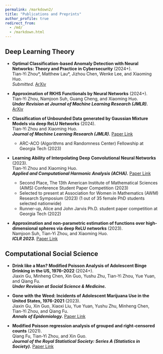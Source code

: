 ```yaml
---
permalink: /markdown2/
title: "Publications and Preprints"
author_profile: true
redirect_from: 
  - /md/
  - /markdown.html
---
```



## Deep Learning Theory
  * **Optimal Classification-based Anomaly Detection with Neural Networks: Theory and Practice in Cybersecurity** (2024+).\
    Tian-Yi Zhou\*, Matthew Lau\*, Jizhou Chen, Wenke Lee, and Xiaoming Huo.\
    _Submitted._ [ArXiv](https://arxiv.org/abs/2409.08521)

  * **Approximation of RKHS Functionals by Neural Networks** (2024+).\
    Tian-Yi Zhou, Namjoon Suh, Guang Cheng, and Xiaoming Huo.\
    **_Under Revision at Journal of Machine Learning Research (JMLR)._** [ArXiv](http://arxiv.org/abs/2403.12187)
    
  * **Classification of Unbounded Data generated by Gaussian Mixture Models via deep ReLU Networks** (2024).\
     Tian-Yi Zhou and Xiaoming Huo.\
    **_Journal of Machine Learning Research (JMLR)_.** [Paper Link](https://www.jmlr.org/papers/v25/23-0957.html)
     * ARC-ACO (Algorithms and Randomness Center) Fellowship at Georgia Tech (2023)
       
  * **Learning Ability of Interpolating Deep Convolutional Neural Networks** (2023).\
     Tian-Yi Zhou and Xiaoming Huo. \
     **_Applied and Computational Harmonic Analysis (ACHA)._** [Paper Link](https://doi.org/10.1016/j.acha.2023.101582)
      * Second Place, The 13th American Institute of Mathematical Sciences (AIMS) Conference Student Paper Competition (2023)
      * Selected to present at Association for Women in Mathematics (AWM) Research Symposium (2023)  (1 out of 35 female PhD students selected nationwide)
      * Runner-up, Alice and John Jarvis Ph.D. student paper competition at Georgia Tech (2022)
        
  * **Approximation and non-parametric estimation of functions over high-dimensional spheres via deep ReLU networks** (2023).\
    Namjoon Suh, Tian-Yi Zhou, and Xiaoming Huo. \
    **_ICLR 2023._** [Paper Link](https://openreview.net/forum?id=r90KYcuB7JS&noteId=b_7KCSqylJ)
     
## Computational Social Science

 * **Drink like a Man? Modified Poisson Analysis of Adolescent Binge Drinking in the US, 1976–2022** (2024+).\
    Jiaxin Gu, Minheng Chen, Xin Guo, Yushu Zhu, Tian-Yi Zhou, Yue Yuan, and Qiang Fu.\
    **_Under Revision at Social Science & Medicine._**
   
 * **Gone with the Weed: Incidents of Adolescent Marijuana Use in the United States, 1976-2021** (2023). \
     Jiaxin Gu, Xin Guo, Xiaoxi Liu, Yue Yuan, Yushu Zhu, Minheng Chen, Tian-Yi Zhou, and Qiang Fu.\
     **_Annals of Epidemiology._** [Paper Link](https://doi.org/10.1016/j.annepidem.2023.10.002)

  
    
  * **Modified Poisson regression analysis of grouped and right‐censored counts** (2021).\
    Qiang Fu, Tian-Yi Zhou, and Xin Guo. \
    **_Journal of the Royal Statistical Society: Series A (Statistics in Society)._** [Paper Link](https://doi.org/10.1111/rssa.12678)

  
